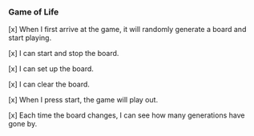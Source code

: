 ### Game of Life ###

[x] When I first arrive at the game, it will randomly generate a board and start playing.

[x] I can start and stop the board.

[x] I can set up the board.

[x] I can clear the board.

[x] When I press start, the game will play out.

[x] Each time the board changes, I can see how many generations have gone by.